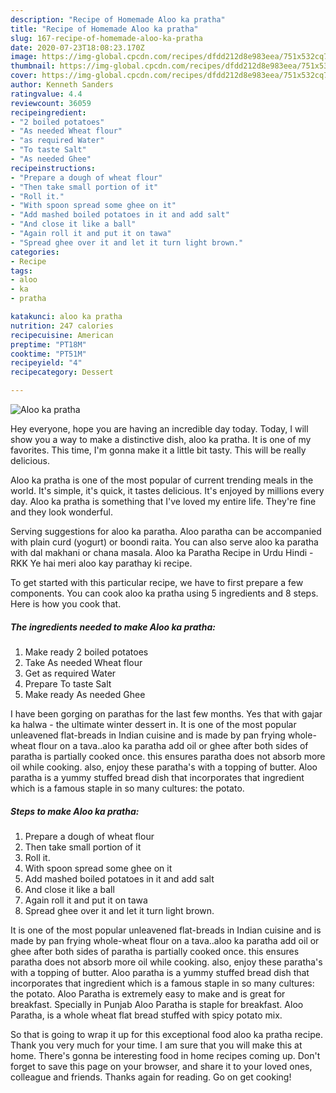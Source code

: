 ```yaml
---
description: "Recipe of Homemade Aloo ka pratha"
title: "Recipe of Homemade Aloo ka pratha"
slug: 167-recipe-of-homemade-aloo-ka-pratha
date: 2020-07-23T18:08:23.170Z
image: https://img-global.cpcdn.com/recipes/dfdd212d8e983eea/751x532cq70/aloo-ka-pratha-recipe-main-photo.jpg
thumbnail: https://img-global.cpcdn.com/recipes/dfdd212d8e983eea/751x532cq70/aloo-ka-pratha-recipe-main-photo.jpg
cover: https://img-global.cpcdn.com/recipes/dfdd212d8e983eea/751x532cq70/aloo-ka-pratha-recipe-main-photo.jpg
author: Kenneth Sanders
ratingvalue: 4.4
reviewcount: 36059
recipeingredient:
- "2 boiled potatoes"
- "As needed Wheat flour"
- "as required Water"
- "To taste Salt"
- "As needed Ghee"
recipeinstructions:
- "Prepare a dough of wheat flour"
- "Then take small portion of it"
- "Roll it."
- "With spoon spread some ghee on it"
- "Add mashed boiled potatoes in it and add salt"
- "And close it like a ball"
- "Again roll it and put it on tawa"
- "Spread ghee over it and let it turn light brown."
categories:
- Recipe
tags:
- aloo
- ka
- pratha

katakunci: aloo ka pratha 
nutrition: 247 calories
recipecuisine: American
preptime: "PT18M"
cooktime: "PT51M"
recipeyield: "4"
recipecategory: Dessert

---
```



![Aloo ka pratha](https://img-global.cpcdn.com/recipes/dfdd212d8e983eea/751x532cq70/aloo-ka-pratha-recipe-main-photo.jpg)

Hey everyone, hope you are having an incredible day today. Today, I will show you a way to make a distinctive dish, aloo ka pratha. It is one of my favorites. This time, I'm gonna make it a little bit tasty. This will be really delicious.

Aloo ka pratha is one of the most popular of current trending meals in the world. It's simple, it's quick, it tastes delicious. It's enjoyed by millions every day. Aloo ka pratha is something that I've loved my entire life. They're fine and they look wonderful.

Serving suggestions for aloo ka paratha. Aloo paratha can be accompanied with plain curd (yogurt) or boondi raita. You can also serve aloo ka paratha with dal makhani or chana masala. Aloo ka Paratha Recipe in Urdu Hindi - RKK Ye hai meri aloo kay parathay ki recipe.


To get started with this particular recipe, we have to first prepare a few components. You can cook aloo ka pratha using 5 ingredients and 8 steps. Here is how you cook that.

<!--inarticleads1-->

##### The ingredients needed to make Aloo ka pratha:

1. Make ready 2 boiled potatoes
1. Take As needed Wheat flour
1. Get as required Water
1. Prepare To taste Salt
1. Make ready As needed Ghee


I have been gorging on parathas for the last few months. Yes that with gajar ka halwa - the ultimate winter dessert in. It is one of the most popular unleavened flat-breads in Indian cuisine and is made by pan frying whole-wheat flour on a tava..aloo ka paratha add oil or ghee after both sides of paratha is partially cooked once. this ensures paratha does not absorb more oil while cooking. also, enjoy these paratha&#39;s with a topping of butter. Aloo paratha is a yummy stuffed bread dish that incorporates that ingredient which is a famous staple in so many cultures: the potato. 

<!--inarticleads2-->

##### Steps to make Aloo ka pratha:

1. Prepare a dough of wheat flour
1. Then take small portion of it
1. Roll it.
1. With spoon spread some ghee on it
1. Add mashed boiled potatoes in it and add salt
1. And close it like a ball
1. Again roll it and put it on tawa
1. Spread ghee over it and let it turn light brown.


It is one of the most popular unleavened flat-breads in Indian cuisine and is made by pan frying whole-wheat flour on a tava..aloo ka paratha add oil or ghee after both sides of paratha is partially cooked once. this ensures paratha does not absorb more oil while cooking. also, enjoy these paratha&#39;s with a topping of butter. Aloo paratha is a yummy stuffed bread dish that incorporates that ingredient which is a famous staple in so many cultures: the potato. Aloo Paratha is extremely easy to make and is great for breakfast. Specially in Punjab Aloo Paratha is staple for breakfast. Aloo Paratha, is a whole wheat flat bread stuffed with spicy potato mix. 

So that is going to wrap it up for this exceptional food aloo ka pratha recipe. Thank you very much for your time. I am sure that you will make this at home. There's gonna be interesting food in home recipes coming up. Don't forget to save this page on your browser, and share it to your loved ones, colleague and friends. Thanks again for reading. Go on get cooking!
